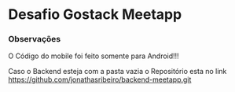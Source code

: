 # Desafio Gostack Meetapp

### Observações

O Código do mobile foi feito somente para Android!!!

Caso o Backend esteja com a pasta vazia o Repositório esta no link https://github.com/jonathasribeiro/backend-meetapp.git
